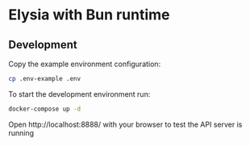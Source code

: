 # Elysia with Bun runtime

## Development
Copy the example environment configuration:
```bash
cp .env-example .env
```

To start the development environment run:
```bash
docker-compose up -d
```

Open http://localhost:8888/ with your browser to test the API server is running
